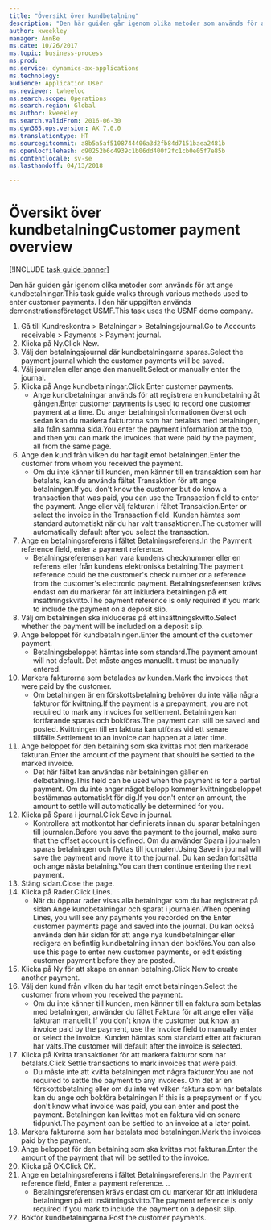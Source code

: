 ```yaml
--- 
title: "Översikt över kundbetalning"
description: "Den här guiden går igenom olika metoder som används för att ange kundbetalningar."
author: kweekley
manager: AnnBe
ms.date: 10/26/2017
ms.topic: business-process
ms.prod: 
ms.service: dynamics-ax-applications
ms.technology: 
audience: Application User
ms.reviewer: twheeloc
ms.search.scope: Operations
ms.search.region: Global
ms.author: kweekley
ms.search.validFrom: 2016-06-30
ms.dyn365.ops.version: AX 7.0.0
ms.translationtype: HT
ms.sourcegitcommit: a8b5a5af5108744406a3d2fb84d7151baea2481b
ms.openlocfilehash: d90252b6c4939c1b06dd400f2fc1cb0e05f7e85b
ms.contentlocale: sv-se
ms.lasthandoff: 04/13/2018

---
```

# <a name="customer-payment-overview"></a><span data-ttu-id="1e603-103">Översikt över kundbetalning</span><span class="sxs-lookup"><span data-stu-id="1e603-103">Customer payment overview</span></span>

[!INCLUDE [task guide banner](../../includes/task-guide-banner.md)]

<span data-ttu-id="1e603-104">Den här guiden går igenom olika metoder som används för att ange kundbetalningar.</span><span class="sxs-lookup"><span data-stu-id="1e603-104">This task guide walks through various methods used to enter customer payments.</span></span> <span data-ttu-id="1e603-105">I den här uppgiften används demonstrationsföretaget USMF.</span><span class="sxs-lookup"><span data-stu-id="1e603-105">This task uses the USMF demo company.</span></span>

1. <span data-ttu-id="1e603-106">Gå till Kundreskontra > Betalningar > Betalningsjournal.</span><span class="sxs-lookup"><span data-stu-id="1e603-106">Go to Accounts receivable > Payments > Payment journal.</span></span>
2. <span data-ttu-id="1e603-107">Klicka på Ny.</span><span class="sxs-lookup"><span data-stu-id="1e603-107">Click New.</span></span>
3. <span data-ttu-id="1e603-108">Välj den betalningsjournal där kundbetalningarna sparas.</span><span class="sxs-lookup"><span data-stu-id="1e603-108">Select the payment journal which the customer payments will be saved.</span></span>
4. <span data-ttu-id="1e603-109">Välj journalen eller ange den manuellt.</span><span class="sxs-lookup"><span data-stu-id="1e603-109">Select or manually enter the journal.</span></span>
5. <span data-ttu-id="1e603-110">Klicka på Ange kundbetalningar.</span><span class="sxs-lookup"><span data-stu-id="1e603-110">Click Enter customer payments.</span></span>
    * <span data-ttu-id="1e603-111">Ange kundbetalningar används för att registrera en kundbetalning åt gången.</span><span class="sxs-lookup"><span data-stu-id="1e603-111">Enter customer payments is used to record one customer payment at a time.</span></span> <span data-ttu-id="1e603-112">Du anger betalningsinformationen överst och sedan kan du markera fakturorna som har betalats med betalningen, alla från samma sida.</span><span class="sxs-lookup"><span data-stu-id="1e603-112">You enter the payment information at the top, and then you can mark the invoices that were paid by the payment, all from the same page.</span></span>  
6. <span data-ttu-id="1e603-113">Ange den kund från vilken du har tagit emot betalningen.</span><span class="sxs-lookup"><span data-stu-id="1e603-113">Enter the customer from whom you received the payment.</span></span>
    * <span data-ttu-id="1e603-114">Om du inte känner till kunden, men känner till en transaktion som har betalats, kan du använda fältet Transaktion för att ange betalningen.</span><span class="sxs-lookup"><span data-stu-id="1e603-114">If you don't know the customer but do know a transaction that was paid, you can use the Transaction field to enter the payment.</span></span> <span data-ttu-id="1e603-115">Ange eller välj fakturan i fältet Transaktion.</span><span class="sxs-lookup"><span data-stu-id="1e603-115">Enter or select the invoice in the Transaction field.</span></span> <span data-ttu-id="1e603-116">Kunden hämtas som standard automatiskt när du har valt transaktionen.</span><span class="sxs-lookup"><span data-stu-id="1e603-116">The customer will automatically default after you select the transaction.</span></span>  
7. <span data-ttu-id="1e603-117">Ange en betalningsreferens i fältet Betalningsreferens.</span><span class="sxs-lookup"><span data-stu-id="1e603-117">In the Payment reference field, enter a payment reference.</span></span>
    * <span data-ttu-id="1e603-118">Betalningsreferensen kan vara kundens checknummer eller en referens eller från kundens elektroniska betalning.</span><span class="sxs-lookup"><span data-stu-id="1e603-118">The payment reference could be the customer's check number or a reference from the customer's electronic payment.</span></span> <span data-ttu-id="1e603-119">Betalningsreferensen krävs endast om du markerar för att inkludera betalningen på ett insättningskvitto.</span><span class="sxs-lookup"><span data-stu-id="1e603-119">The payment reference is only required if you mark to include the payment on a deposit slip.</span></span>  
8. <span data-ttu-id="1e603-120">Välj om betalningen ska inkluderas på ett insättningskvitto.</span><span class="sxs-lookup"><span data-stu-id="1e603-120">Select whether the payment will be included on a deposit slip.</span></span> 
9. <span data-ttu-id="1e603-121">Ange beloppet för kundbetalningen.</span><span class="sxs-lookup"><span data-stu-id="1e603-121">Enter the amount of the customer payment.</span></span>
    * <span data-ttu-id="1e603-122">Betalningsbeloppet hämtas inte som standard.</span><span class="sxs-lookup"><span data-stu-id="1e603-122">The payment amount will not default.</span></span> <span data-ttu-id="1e603-123">Det måste anges manuellt.</span><span class="sxs-lookup"><span data-stu-id="1e603-123">It must be manually entered.</span></span>  
10. <span data-ttu-id="1e603-124">Markera fakturorna som betalades av kunden.</span><span class="sxs-lookup"><span data-stu-id="1e603-124">Mark the invoices that were paid by the customer.</span></span>
    * <span data-ttu-id="1e603-125">Om betalningen är en förskottsbetalning behöver du inte välja några fakturor för kvittning.</span><span class="sxs-lookup"><span data-stu-id="1e603-125">If the payment is a prepayment, you are not required to mark any invoices for settlement.</span></span> <span data-ttu-id="1e603-126">Betalningen kan fortfarande sparas och bokföras.</span><span class="sxs-lookup"><span data-stu-id="1e603-126">The payment can still be saved and posted.</span></span> <span data-ttu-id="1e603-127">Kvittningen till en faktura kan utföras vid ett senare tillfälle.</span><span class="sxs-lookup"><span data-stu-id="1e603-127">Settlement to an invoice can happen at a later time.</span></span>  
11. <span data-ttu-id="1e603-128">Ange beloppet för den betalning som ska kvittas mot den markerade fakturan.</span><span class="sxs-lookup"><span data-stu-id="1e603-128">Enter the amount of the payment that should be settled to the marked invoice.</span></span> 
    * <span data-ttu-id="1e603-129">Det här fältet kan användas när betalningen gäller en delbetalning.</span><span class="sxs-lookup"><span data-stu-id="1e603-129">This field can be used when the payment is for a partial payment.</span></span> <span data-ttu-id="1e603-130">Om du inte anger något belopp kommer kvittningsbeloppet bestämmas automatiskt för dig.</span><span class="sxs-lookup"><span data-stu-id="1e603-130">If you don't enter an amount, the amount to settle will automatically be determined for you.</span></span>  
12. <span data-ttu-id="1e603-131">Klicka på Spara i journal.</span><span class="sxs-lookup"><span data-stu-id="1e603-131">Click Save in journal.</span></span>
    * <span data-ttu-id="1e603-132">Kontrollera att motkontot har definierats innan du sparar betalningen till journalen.</span><span class="sxs-lookup"><span data-stu-id="1e603-132">Before you save the payment to the journal, make sure that the offset account is defined.</span></span> <span data-ttu-id="1e603-133">Om du använder Spara i journalen sparas betalningen och flyttas till journalen.</span><span class="sxs-lookup"><span data-stu-id="1e603-133">Using Save in journal will save the payment and move it to the journal.</span></span> <span data-ttu-id="1e603-134">Du kan sedan fortsätta och ange nästa betalning.</span><span class="sxs-lookup"><span data-stu-id="1e603-134">You can then continue entering the next payment.</span></span>  
13. <span data-ttu-id="1e603-135">Stäng sidan.</span><span class="sxs-lookup"><span data-stu-id="1e603-135">Close the page.</span></span>
14. <span data-ttu-id="1e603-136">Klicka på Rader.</span><span class="sxs-lookup"><span data-stu-id="1e603-136">Click Lines.</span></span>
    * <span data-ttu-id="1e603-137">När du öppnar rader visas alla betalningar som du har registrerat på sidan Ange kundbetalningar och sparat i journalen.</span><span class="sxs-lookup"><span data-stu-id="1e603-137">When opening Lines, you will see any payments you recorded on the Enter customer payments page and saved into the journal.</span></span> <span data-ttu-id="1e603-138">Du kan också använda den här sidan för att ange nya kundbetalningar eller redigera en befintlig kundbetalning innan den bokförs.</span><span class="sxs-lookup"><span data-stu-id="1e603-138">You can also use this page to enter new customer payments, or edit existing customer payment before they are posted.</span></span>  
15. <span data-ttu-id="1e603-139">Klicka på Ny för att skapa en annan betalning.</span><span class="sxs-lookup"><span data-stu-id="1e603-139">Click New to create another payment.</span></span> 
16. <span data-ttu-id="1e603-140">Välj den kund från vilken du har tagit emot betalningen.</span><span class="sxs-lookup"><span data-stu-id="1e603-140">Select the customer from whom you received the payment.</span></span>
    * <span data-ttu-id="1e603-141">Om du inte känner till kunden, men känner till en faktura som betalas med betalningen, använder du fältet Faktura för att ange eller välja fakturan manuellt.</span><span class="sxs-lookup"><span data-stu-id="1e603-141">If you don't know the customer but know an invoice paid by the payment, use the Invoice field to manually enter or select the invoice.</span></span> <span data-ttu-id="1e603-142">Kunden hämtas som standard efter att fakturan har valts.</span><span class="sxs-lookup"><span data-stu-id="1e603-142">The customer will default after the invoice is selected.</span></span>  
17. <span data-ttu-id="1e603-143">Klicka på Kvitta transaktioner för att markera fakturor som har betalats.</span><span class="sxs-lookup"><span data-stu-id="1e603-143">Click Settle transactions to mark invoices that were paid.</span></span>
    * <span data-ttu-id="1e603-144">Du måste inte att kvitta betalningen mot några fakturor.</span><span class="sxs-lookup"><span data-stu-id="1e603-144">You are not required to settle the payment to any invoices.</span></span> <span data-ttu-id="1e603-145">Om det är en förskottsbetalning eller om du inte vet vilken faktura som har betalats kan du ange och bokföra betalningen.</span><span class="sxs-lookup"><span data-stu-id="1e603-145">If this is a prepayment or if you don't know what invoice was paid, you can enter and post the payment.</span></span> <span data-ttu-id="1e603-146">Betalningen kan kvittas mot en faktura vid en senare tidpunkt.</span><span class="sxs-lookup"><span data-stu-id="1e603-146">The payment can be settled to an invoice at a later point.</span></span>  
18. <span data-ttu-id="1e603-147">Markera fakturorna som har betalats med betalningen.</span><span class="sxs-lookup"><span data-stu-id="1e603-147">Mark the invoices paid by the payment.</span></span> 
19. <span data-ttu-id="1e603-148">Ange beloppet för den betalning som ska kvittas mot fakturan.</span><span class="sxs-lookup"><span data-stu-id="1e603-148">Enter the amount of the payment that will be settled to the invoice.</span></span>
20. <span data-ttu-id="1e603-149">Klicka på OK.</span><span class="sxs-lookup"><span data-stu-id="1e603-149">Click OK.</span></span>
21. <span data-ttu-id="1e603-150">Ange en betalningsreferens i fältet Betalningsreferens.</span><span class="sxs-lookup"><span data-stu-id="1e603-150">In the Payment reference field, Enter a payment reference.</span></span> <span data-ttu-id="1e603-151">.</span><span class="sxs-lookup"><span data-stu-id="1e603-151">.</span></span>
    * <span data-ttu-id="1e603-152">Betalningsreferensen krävs endast om du markerar för att inkludera betalningen på ett insättningskvitto.</span><span class="sxs-lookup"><span data-stu-id="1e603-152">The payment reference is only required if you mark to include the payment on a deposit slip.</span></span>  
22. <span data-ttu-id="1e603-153">Bokför kundbetalningarna.</span><span class="sxs-lookup"><span data-stu-id="1e603-153">Post the customer payments.</span></span> 


